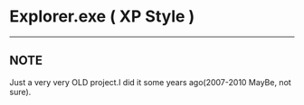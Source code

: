 
# Explorer.exe ( XP Style )
-----

## NOTE<br>
Just a very very OLD project.I did it some years ago(2007-2010 MayBe, not sure).<br>

